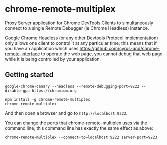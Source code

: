 # chrome-remote-multiplex
Proxy Server application for Chrome DevTools Clients to simultaneously connect to a single Remote Debugger 
(ie Chrome Headless) instance.

Google Chrome Headless (or any other Devtools Protocol implementation) only allows one client to control
it at any particular time; this means that if you have an application which uses https://github.com/cyrus-and/chrome-remote-interface
to operate the web page, you cannot debug that web page while it is being controlled by your application.

## Getting started
```
google-chrome-canary --headless --remote-debugging-port=9222 --disable-gpu https://chromium.org

npm install -g chrome-remote-multiplex
chrome-remote-multiplex
```

And then open a browser and go to `http://localhost:9223`.

You can change the ports that chrome-remote-multiplex uses via the command line, this command line has exactly the same effect as above:

```
chrome-remote-multiplex --connect-to=localhost:9222 server-port=9223
```





